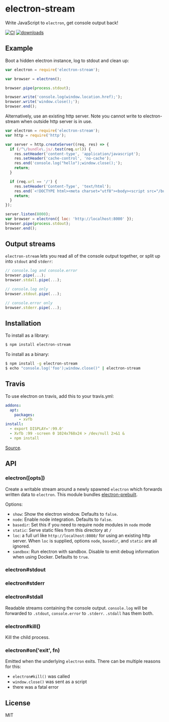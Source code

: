 
# electron-stream

  Write JavaScript to `electron`, get console output back!

  [![CI](https://github.com/juliangruber/electron-stream/actions/workflows/ci.yml/badge.svg)](https://github.com/juliangruber/electron-stream/actions/workflows/ci.yml)
  [![downloads](https://img.shields.io/npm/dm/electron-stream.svg)](https://www.npmjs.org/package/electron-stream)

## Example

  Boot a hidden electron instance, log to stdout and clean up:

```js
var electron = require('electron-stream');

var browser = electron();

browser.pipe(process.stdout);

browser.write('console.log(window.location.href);');
browser.write('window.close();');
browser.end();
```

  Alternatively, use an existing http server. Note you cannot write to electron-stream when outside http server is in use.

```js
var electron = require('electron-stream');
var http = require('http');

var server = http.createServer((req, res) => {
  if (/^\/bundle\.js/.test(req.url)) {
    res.setHeader('content-type', 'application/javascript');
    res.setHeader('cache-control', 'no-cache');
    res.end('console.log("hello");window.close();');
    return;
  }

  if (req.url == '/') {
    res.setHeader('Content-Type', 'text/html');
    res.end(`<!DOCTYPE html><meta charset="utf8"><body><script src="/bundle.js"></script></body>`);
    return;
  }
});

server.listen(8000);
var browser = electron({ loc: 'http://localhost:8000' });
browser.pipe(process.stdout);
browser.end();

```

## Output streams

`electron-stream` lets you read all of the console output together, or split up into `stdout` and `stderr`:

```js
// console.log and console.error
browser.pipe(...);
browser.stdall.pipe(...);

// console.log only
browser.stdout.pipe(...);

// console.error only
browser.stderr.pipe(...);
```

## Installation

  To install as a library:

```bash
$ npm install electron-stream
```

  To install as a binary:

```bash
$ npm install -g electron-stream
$ echo "console.log('foo');window.close()" | electron-stream
```

## Travis

To use electron on travis, add this to your travis.yml:

```yml
addons:
  apt:
    packages:
      - xvfb
install:
  - export DISPLAY=':99.0'
  - Xvfb :99 -screen 0 1024x768x24 > /dev/null 2>&1 &
  - npm install
```

[Source](https://github.com/rhysd/Shiba/blob/055a11a0a2b4f727577fe61371a88d8db9277de5/.travis.yml).

## API

### electron([opts])

Create a writable stream around a newly spawned `electron` which forwards written data to `electron`. This module bundles [electron-prebuilt](https://npmjs.org/package/electron-prebuilt).

Options:

  - `show`: Show the electron window. Defaults to `false`.
  - `node`:  Enable node integration. Defaults to `false`.
  - `basedir`: Set this if you need to require node modules in `node` mode
  - `static`: Serve static files from this directory at `/`
  - `loc`: a full url like `http://localhost:8080/` for using an existing http server. When `loc` is supplied, options `node`, `basedir`, and `static` are all ignored.
  - `sandbox`: Run electron with sandbox. Disable to emit debug information when using Docker. Defaults to `true`.
  
### electron#stdout
### electron#stderr
### electron#stdall

Readable streams containing the console output. `console.log` will be forwarded to `.stdout`, `console.error` to `.stderr`. `.stdall` has them both.

### electron#kill()

Kill the child process.

### electron#on('exit', fn)

Emitted when the underlying `electron` exits. There can be multiple reasons for this:

- `electron#kill()` was called
- `window.close()` was sent as a script
- there was a fatal error

## License

  MIT
